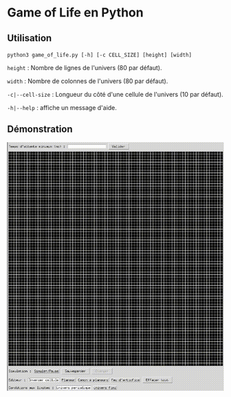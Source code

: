 # Game of Life en Python

## Utilisation
`python3 game_of_life.py [-h] [-c CELL_SIZE] [height] [width]`

`height` : Nombre de lignes de l'univers (80 par défaut).

`width` : Nombre de colonnes de l'univers (80 par défaut).

`-c|--cell-size` : Longueur du côté d'une cellule de l'univers (10 par défaut).

`-h|--help` : affiche un message d'aide.

## Démonstration
![Gif qui affiche mon simulateur de jeu de la vie en Python en train de tourner](game-of-life.gif)
